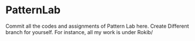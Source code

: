 # PatternLab

Commit all the codes and assignments of Pattern Lab here. Create Different branch for yourself. For instance, all my work is under Rokib/

